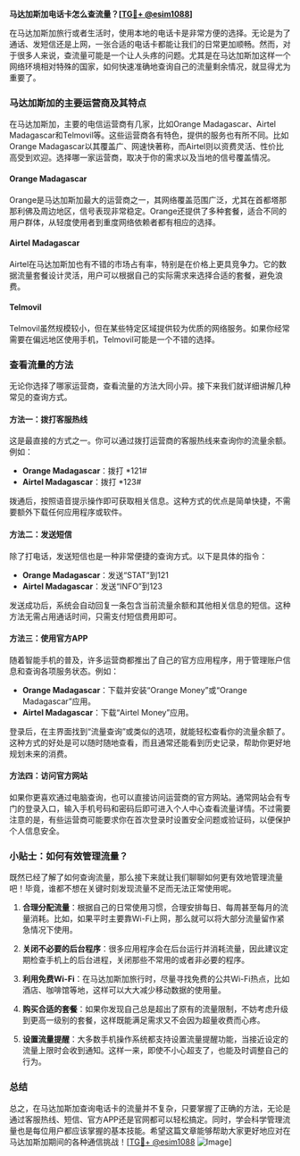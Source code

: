 **马达加斯加电话卡怎么查流量？[[TG💪+ @esim1088](https://t.me/s/esim1088)]**

在马达加斯加旅行或者生活时，使用本地的电话卡是非常方便的选择。无论是为了通话、发短信还是上网，一张合适的电话卡都能让我们的日常更加顺畅。然而，对于很多人来说，查流量可能是一个让人头疼的问题。尤其是在马达加斯加这样一个网络环境相对特殊的国家，如何快速准确地查询自己的流量剩余情况，就显得尤为重要了。

### 马达加斯加的主要运营商及其特点

在马达加斯加，主要的电信运营商有几家，比如Orange Madagascar、Airtel Madagascar和Telmovil等。这些运营商各有特色，提供的服务也有所不同。比如Orange Madagascar以其覆盖广、网速快著称，而Airtel则以资费灵活、性价比高受到欢迎。选择哪一家运营商，取决于你的需求以及当地的信号覆盖情况。

#### Orange Madagascar
Orange是马达加斯加最大的运营商之一，其网络覆盖范围广泛，尤其在首都塔那那利佛及周边地区，信号表现非常稳定。Orange还提供了多种套餐，适合不同的用户群体，从轻度使用者到重度网络依赖者都有相应的选择。

#### Airtel Madagascar
Airtel在马达加斯加也有不错的市场占有率，特别是在价格上更具竞争力。它的数据流量套餐设计灵活，用户可以根据自己的实际需求来选择合适的套餐，避免浪费。

#### Telmovil
Telmovil虽然规模较小，但在某些特定区域提供较为优质的网络服务。如果你经常需要在偏远地区使用手机，Telmovil可能是一个不错的选择。

### 查看流量的方法

无论你选择了哪家运营商，查看流量的方法大同小异。接下来我们就详细讲解几种常见的查询方式。

#### 方法一：拨打客服热线
这是最直接的方式之一。你可以通过拨打运营商的客服热线来查询你的流量余额。例如：
- **Orange Madagascar**：拨打 *121#
- **Airtel Madagascar**：拨打 *123#

拨通后，按照语音提示操作即可获取相关信息。这种方式的优点是简单快捷，不需要额外下载任何应用程序或软件。

#### 方法二：发送短信
除了打电话，发送短信也是一种非常便捷的查询方式。以下是具体的指令：
- **Orange Madagascar**：发送“STAT”到121
- **Airtel Madagascar**：发送“INFO”到123

发送成功后，系统会自动回复一条包含当前流量余额和其他相关信息的短信。这种方法无需占用通话时间，只需支付短信费用即可。

#### 方法三：使用官方APP
随着智能手机的普及，许多运营商都推出了自己的官方应用程序，用于管理账户信息和查询各项服务状态。例如：
- **Orange Madagascar**：下载并安装“Orange Money”或“Orange Madagascar”应用。
- **Airtel Madagascar**：下载“Airtel Money”应用。

登录后，在主界面找到“流量查询”或类似的选项，就能轻松查看你的流量余额了。这种方式的好处是可以随时随地查看，而且通常还能看到历史记录，帮助你更好地规划未来的消费。

#### 方法四：访问官方网站
如果你更喜欢通过电脑查询，也可以直接访问运营商的官方网站。通常网站会有专门的登录入口，输入手机号码和密码后即可进入个人中心查看流量详情。不过需要注意的是，有些运营商可能要求你在首次登录时设置安全问题或验证码，以便保护个人信息安全。

### 小贴士：如何有效管理流量？

既然已经了解了如何查询流量，那么接下来就让我们聊聊如何更有效地管理流量吧！毕竟，谁都不想在关键时刻发现流量不足而无法正常使用呢。

1. **合理分配流量**：根据自己的日常使用习惯，合理安排每日、每周甚至每月的流量消耗。比如，如果平时主要靠Wi-Fi上网，那么就可以将大部分流量留作紧急情况下使用。

2. **关闭不必要的后台程序**：很多应用程序会在后台运行并消耗流量，因此建议定期检查手机上的后台进程，关闭那些不常用的或者非必要的程序。

3. **利用免费Wi-Fi**：在马达加斯加旅行时，尽量寻找免费的公共Wi-Fi热点，比如酒店、咖啡馆等地，这样可以大大减少移动数据的使用量。

4. **购买合适的套餐**：如果你发现自己总是超出了原有的流量限制，不妨考虑升级到更高一级别的套餐，这样既能满足需求又不会因为超量收费而心疼。

5. **设置流量提醒**：大多数手机操作系统都支持设置流量提醒功能，当接近设定的流量上限时会收到通知。这样一来，即使不小心超支了，也能及时调整自己的行为。

### 总结

总之，在马达加斯加查询电话卡的流量并不复杂，只要掌握了正确的方法，无论是通过客服热线、短信、官方APP还是官网都可以轻松搞定。同时，学会科学管理流量也是每位用户都应该掌握的基本技能。希望这篇文章能够帮助大家更好地应对在马达加斯加期间的各种通信挑战！[[TG💪+ @esim1088](https://t.me/s/esim1088) ![Image](https://i.postimg.cc/4NQfJmqS/Snipaste-2025-05-13-00-14-12.png)]